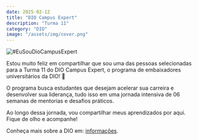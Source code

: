 ```yaml
---
date: 2025-02-12
title: "DIO Campus Expert"
description: "Turma 11"
category: "DIO"
image: "/assets/img/cover.png"
---
```


<div class="midSize">

![#EuSouDioCampusExpert](/assets/img/embaixadora/dio.jpg)

</div>

Estou muito feliz em compartilhar que sou uma das pessoas selecionadas para a Turma 11 do DIO Campus Expert, o programa de embaixadores universitários da DIO! 💙

O programa busca estudantes que desejam acelerar sua carreira e desenvolver sua liderança, tudo isso em uma jornada intensiva de 06 semanas de mentorias e desafios práticos.

Ao longo dessa jornada, vou compartilhar meus aprendizados por aqui.
Fique de olho e acompanhe!

Conheça mais sobre a DIO em: <a href="https://www.dio.me/sign-up?ref=SR21N2KXHJ" target="_blank" rel="noopener noreferrer">informações</a>.
